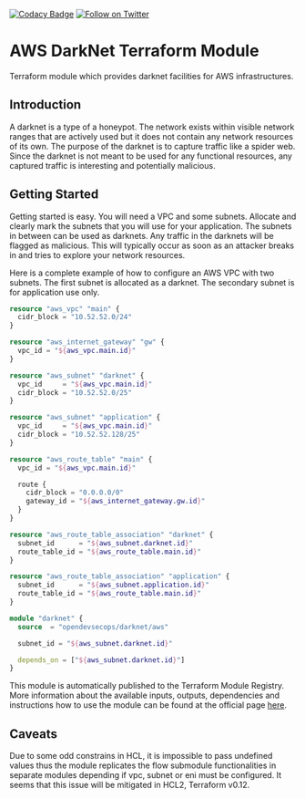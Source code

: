 [![Codacy Badge](https://api.codacy.com/project/badge/Grade/38c901d1e0b64b8e8fa7d44241763d3d)](https://www.codacy.com/app/OpenDevSecOps/terraform-aws-darknet?utm_source=github.com&amp;utm_medium=referral&amp;utm_content=opendevsecops/terraform-aws-darknet&amp;utm_campaign=Badge_Grade)
[![Follow on Twitter](https://img.shields.io/twitter/follow/opendevsecops.svg?logo=twitter)](https://twitter.com/opendevsecops)

# AWS DarkNet Terraform Module

Terraform module which provides darknet facilities for AWS infrastructures.

## Introduction

A darknet is a type of a honeypot. The network exists within visible network ranges that are actively used but it does not contain any network resources of its own. The purpose of the darknet is to capture traffic like a spider web. Since the darknet is not meant to be used for any functional resources, any captured traffic is interesting and potentially malicious.

## Getting Started

Getting started is easy. You will need a VPC and some subnets. Allocate and clearly mark the subnets that you will use for your application. The subnets in between can be used as darknets. Any traffic in the darknets will be flagged as malicious. This will typically occur as soon as an attacker breaks in and tries to explore your network resources.

Here is a complete example of how to configure an AWS VPC with two subnets. The first subnet is allocated as a darknet. The secondary subnet is for application use only.

```terraform
resource "aws_vpc" "main" {
  cidr_block = "10.52.52.0/24"
}

resource "aws_internet_gateway" "gw" {
  vpc_id = "${aws_vpc.main.id}"
}

resource "aws_subnet" "darknet" {
  vpc_id     = "${aws_vpc.main.id}"
  cidr_block = "10.52.52.0/25"
}

resource "aws_subnet" "application" {
  vpc_id     = "${aws_vpc.main.id}"
  cidr_block = "10.52.52.128/25"
}

resource "aws_route_table" "main" {
  vpc_id = "${aws_vpc.main.id}"

  route {
    cidr_block = "0.0.0.0/0"
    gateway_id = "${aws_internet_gateway.gw.id}"
  }
}

resource "aws_route_table_association" "darknet" {
  subnet_id      = "${aws_subnet.darknet.id}"
  route_table_id = "${aws_route_table.main.id}"
}

resource "aws_route_table_association" "application" {
  subnet_id      = "${aws_subnet.application.id}"
  route_table_id = "${aws_route_table.main.id}"
}

module "darknet" {
  source  = "opendevsecops/darknet/aws"

  subnet_id = "${aws_subnet.darknet.id}"

  depends_on = ["${aws_subnet.darknet.id}"]
}
```

This module is automatically published to the Terraform Module Registry. More information about the available inputs, outputs, dependencies and instructions how to use the module can be found at the official page [here](https://registry.terraform.io/modules/opendevsecops/darkweb).

## Caveats

Due to some odd constrains in HCL, it is impossible to pass undefined values thus the module replicates the flow submodule functionalities in separate modules depending if vpc, subnet or eni must be configured. It seems that this issue will be mitigated in HCL2, Terraform v0.12.
